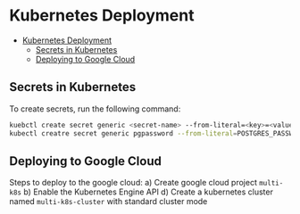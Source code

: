 # Kubernetes Deployment

<!--toc:start-->

- [Kubernetes Deployment](#kubernetes-deployment)
  - [Secrets in Kubernetes](#secrets-in-kubernetes)
  - [Deploying to Google Cloud](#deploying-to-google-cloud)
  <!--toc:end-->

## Secrets in Kubernetes

To create secrets, run the following command:

```bash
kuebctl create secret generic <secret-name> --from-literal=<key>=<value>
kubectl creatre secret generic pgpassword --from-literal=POSTGRES_PASSWORD=supersecret
```

## Deploying to Google Cloud

Steps to deploy to the google cloud:
a) Create google cloud project `multi-k8s`
b) Enable the Kubernetes Engine API
d) Create a kubernetes cluster named `multi-k8s-cluster` with standard cluster mode
